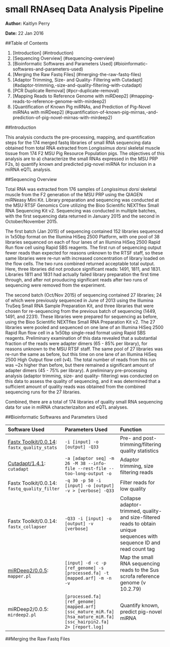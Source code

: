 # small RNAseq Data Analysis Pipeline

**Author:** Kaitlyn Perry

**Date:** 22 Jan 2016

##Table of Contents
1. [Introduction] (#introduction)
2. [Sequencing Overview] (#sequencing-overview)
3. [Bioinformatic Softwares and Parameters Used] (#bioinformatic-softwares-and-parameters-used)
4. [Merging the Raw Fastq Files] (#merging-the-raw-fastq-files) 
5. [Adaptor Trimming, Size- and Quality- Filtering with Cutadapt] (#adaptor-trimming,-size-and-quality-filtering-with-cutadapt)
6. [PCR Duplicate Removal] (#pcr-duplicate-removal)
7. [Mapping Reads to Reference Genome with miRDeep2] (#mapping-reads-to-reference-genome-with-mirdeep2)
8. [Quantification of Known Pig miRNAs, and Prediction of Pig-Novel miRNAs with miRDeep2] (#quantification-of-known-pig-mirnas,-and-prediction-of-pig-novel-mirnas-with-mirdeep2)

##Introduction

This analysis conducts the pre-processing, mapping, and quantification steps for the 174 merged fastq libraries of small RNA sequencing data obtained from total RNA extracted from _Longissimus dorsi_ skeletal muscle tissue from 174 F2 MSU Pig Resource Population pigs. The objectives of this analysis are to a) characterize the small RNAs expressed in the MSU PRP F2s, b) quantify known and predicted pig-novel miRNA for inclusion in a miRNA eQTL analysis. 


##Sequencing Overview

Total RNA was extracted from 176 samples of _Longissimus dorsi_ skeletal muscle from the F2 generation of the MSU PRP using the QIAGEN miRNeasy Mini Kit. Library preparation and sequencing was conducted at the MSU RTSF Genomics Core utilizing the Bioo Scientific NEXTflex Small RNA Sequencing Kit v2. Sequencing was conducted in multiple batches, with the first sequencing data returned in January 2015 and the second in October/November 2015. 

The first batch (Jan 2015) of sequencing contained 152 libraries sequenced in 1x50bp format on the Illumina HiSeq 2500 Platform, with one pool of 38 libraries sequenced on each of four lanes of an Illumina HiSeq 2500 Rapid Run flow cell using Rapid SBS reagents. The first run of sequencing output fewer reads than expected for reasons unknown to the RTSF staff, so these same libraries were re-run with increased concentration of library loaded on the flow cells. The two runs combined returned acceptable total output. Here, three libraries did not produce significant reads: 1491, 1811, and 1831. Libraries 1811 and 1831 had actually failed library preparation the first time through, and after not prouducing significant reads after two runs of sequencing were removed from the experiment. 

The second batch (Oct/Nov 2015) of sequencing contained 27 libraries; 24 of which were previously sequenced in June of 2013 using the Illumina TruSeq Small RNA Sample Preparation Kit, and three libraries that were chosen for re-sequencing from the previous batch of sequencing (1449, 1491, and 2231). These libraries were prepared for sequencing as before, using the Bioo Scientific NEXTflex Small RNA Preparation Kit v2. The 27 libraries were pooled and sequenced on one lane of an Illumina HiSeq 2500 Rapid Run flow cell in a 1x50bp single-read format using Rapid SBS reagents. Preliminary examination of this data revealed that a substantial fraction of the reads were adapter dimers (65 - 85% per library), for reasons unknown to the MSU RTSF staff. The same pool of 27 libraries was re-run the same as before, but this time on one lane of an Illumina HiSeq 2500 High Output flow cell (v4). The total number of reads from this run was ~2x higher than before, but there remained a significant amount of adapter dimers (45 - 75% per library). A preliminary pre-processing analysis (adaptor trimming, size- and quality- filtering) was conducted on this data to assess the quality of sequencing, and it was determined that a sufficient amount of quality reads was obtained from the combined sequencing runs for the 27 libraries. 

Combined, there are a total of 174 libraries of quality small RNA sequencing data for use in miRNA characterizaiton and eQTL analyses. 


##Bioinformatic Softwares and Parameters Used


|Software Used           | Parameters Used         | Function       |
|:----------------       | :------------------     | :--------------|
|[Fastx Toolkit/0.0.14](http://hannonlab.cshl.edu/fastx_toolkit/commandline.html): `fastx_quality_stats`   | `-i [input] -o [output] -Q33` | Pre- and post- trimming/filtering quality statistics
|[Cutadapt/1.4.1](http://cutadapt.readthedocs.org/en/stable/guide.html): `cutadapt`| `-a [adaptor seq] -m 26 -M 38 --info-file --rest-file --too-long-output -o` | Adaptor trimming, size filtering reads
|Fastx Toolkit/0.0.14: `fastq_quality_filter`  | `-q 30 -p 50 -i [input] -o [output] -v > [verbose] -Q33` | Filter reads for low quality |
|Fastx Toolkit/0.0.14: `fastx_collapser`| `-Q33 -i [input] -o [output] -v [verbose]` | Collapse adaptor-trimmed, quality- and size-filtered reads to obtain unique sequences with sequence ID and read count tag
| [miRDeep2/0.0.5](https://www.mdc-berlin.de/36105849/en/research/research_teams/systems_biology_of_gene_regulatory_elements/projects/miRDeep/documentation): `mapper.pl` | `[input] -d -c -p [ref_genome] -s [processed.fa] -t [mapped.arf] -m -n -v`| Map the small RNA sequencing reads to the Sus scrofa reference genome (v 10.2.79) |
| miRDeep2/0.0.5: `mirdeep2.pl` | `[processed.fa] [ref_genome] [mapped.arf] [ssc_mature_miR.fa] [hsa_mature_miR.fa] [ssc_hairpin2.fa] 2> [report.log]` | Quantify known, predict pig-novel miRNA |

##Merging the Raw Fastq Files




